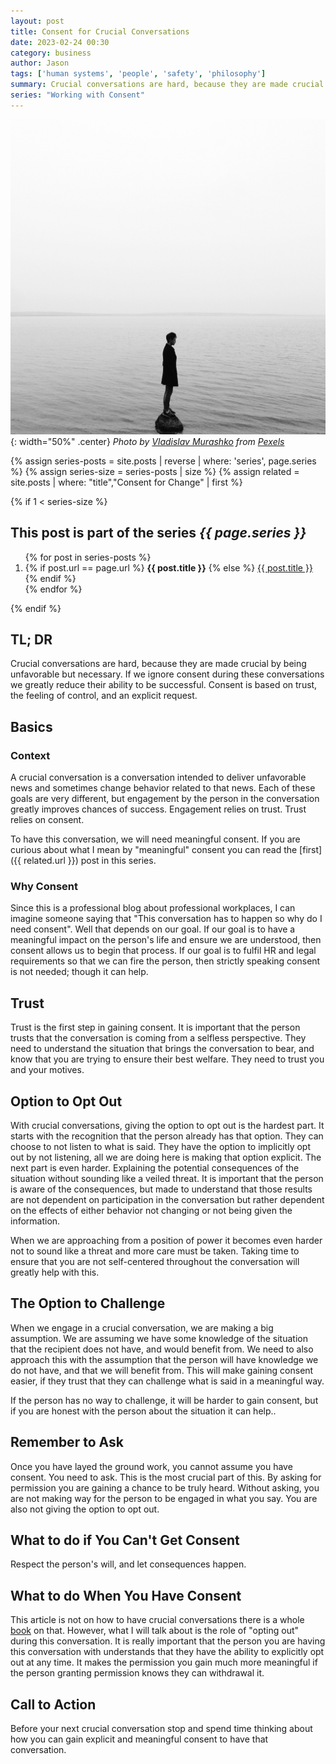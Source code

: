 ```yaml
---
layout: post
title: Consent for Crucial Conversations
date: 2023-02-24 00:30
category: business
author: Jason
tags: ['human systems', 'people', 'safety', 'philosophy']
summary: Crucial conversations are hard, because they are made crucial by being unfavorable but necessary. If we ignore consent during these conversations we greatly reduce their ability to be successful. Consent is based on trust, the feeling of control, and an explicit request.
series: "Working with Consent"
---
```


![Person standing alone on rock in middle of water](/assets/img/posts/2023/01/pexels-vladislav-murashko-5990737.jpg){: width="50%" .center}
_Photo by [Vladislav Murashko](https://www.pexels.com/photo/man-in-black-jacket-standing-on-the-seashore-5990737) from [Pexels](https://www.pexels.com)_

{% assign series-posts = site.posts | reverse | where: 'series', page.series %}
{% assign series-size = series-posts | size %}
{% assign related = site.posts | where: "title","Consent for Change" | first %}

{% if 1 < series-size %}
<aside class="series">
  <h2>This post is part of the series <em>{{ page.series }}</em></h2>
  <ol>
    {% for post in series-posts %}
    <li>
      {% if post.url == page.url %}
      <strong>{{ post.title }}</strong>
      {% else %}
      <a href="{{ site.baseurl }}{{ post.url }}">{{ post.title }}</a>
      {% endif %}
    </li>
    {% endfor %}
  </ol>
</aside>
{% endif %}

## TL; DR

Crucial conversations are hard, because they are made crucial by being unfavorable but necessary. If we ignore consent during these conversations we greatly reduce their ability to be successful. Consent is based on trust, the feeling of control, and an explicit request.

## Basics

### Context

A crucial conversation is a conversation intended to deliver unfavorable news and sometimes change behavior related to that news. Each of these goals are very different, but engagement by the person in the conversation greatly improves chances of success. Engagement relies on trust. Trust relies on consent.

To have this conversation, we will need meaningful consent. If you are curious about what I mean by "meaningful" consent you can read the [first]({{ related.url }}) post in this series.

### Why Consent

Since this is a professional blog about professional workplaces, I can imagine someone saying that "This conversation has to happen so why do I need consent". Well that depends on our goal. If our goal is to have a meaningful impact on the person's life and ensure we are understood, then consent allows us to begin that process. If our goal is to fulfil HR and legal requirements so that we can fire the person, then strictly speaking consent is not needed; though it can help.

## Trust

Trust is the first step in gaining consent. It is important that the person trusts that the conversation is coming from a selfless perspective. They need to understand the situation that brings the conversation to bear, and know that you are trying to ensure their best welfare. They need to trust you and your motives.

## Option to Opt Out

With crucial conversations, giving the option to opt out is the hardest part. It starts with the recognition that the person already has that option. They can choose to not listen to what is said. They have the option to implicitly opt out by not listening, all we are doing here is making that option explicit. The next part is even harder. Explaining the potential consequences of the situation without sounding like a veiled threat. It is important that the person is aware of the consequences, but made to understand that those results are not dependent on participation in the conversation but rather dependent on the effects of either behavior not changing or not being given the information.

When we are approaching from a position of power it becomes even harder not to sound like a threat and more care must be taken. Taking time to ensure that you are not self-centered throughout the conversation will greatly help with this.

## The Option to Challenge

When we engage in a crucial conversation, we are making a big assumption. We are assuming we have some knowledge of the situation that the recipient does not have, and would benefit from. We need to also approach this with the assumption that the person will have knowledge we do not have, and that we will benefit from. This will make gaining consent easier, if they trust that they can challenge what is said in a meaningful way.

If the person has no way to challenge, it will be harder to gain consent, but if you are honest with the person about the situation it can help..

## Remember to Ask

Once you have layed the ground work, you cannot assume you have consent. You need to ask. This is the most crucial part of this. By asking for permission you are gaining a chance to be truly heard. Without asking, you are not making way for the person to be engaged in what you say. You are also not giving the option to opt out.

## What to do if You Can't Get Consent

Respect the person's will, and let consequences happen.

## What to do When You Have Consent

This article is not on how to have crucial conversations there is a whole [book](https://a.co/d/3vxCNlF) on that. However, what I will talk about is the role of "opting out" during this conversation. It is really important that the person you are having this conversation with understands that they have the ability to explicitly opt out at any time. It makes the permission you gain much more meaningful if the person granting permission knows they can withdrawal it.

## Call to Action

Before your next crucial conversation stop and spend time thinking about how you can gain explicit and meaningful consent to have that conversation.